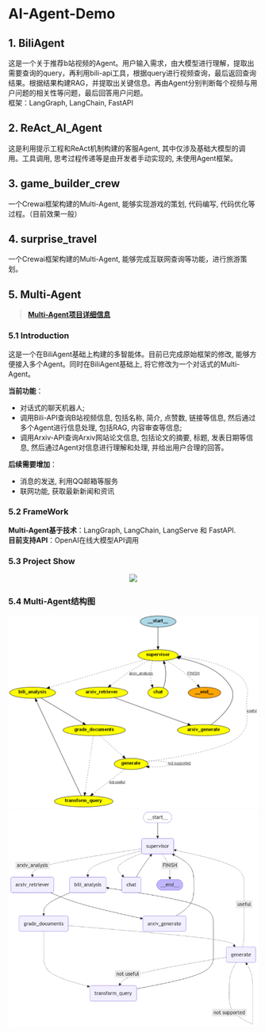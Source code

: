 # AI-Agent-Demo
## 1. BiliAgent
  这是一个关于推荐b站视频的Agent。用户输入需求，由大模型进行理解，提取出需要查询的query，再利用bili-api工具，根据query进行视频查询，最后返回查询结果。根据结果构建RAG，并提取出关键信息。再由Agent分别判断每个视频与用户问题的相关性等问题，最后回答用户问题。\
框架：LangGraph, LangChain, FastAPI

## 2. ReAct_AI_Agent
  这是利用提示工程和ReAct机制构建的客服Agent, 其中仅涉及基础大模型的调用。工具调用, 思考过程传递等是由开发者手动实现的, 未使用Agent框架。

## 3. game_builder_crew
  一个Crewai框架构建的Multi-Agent, 能够实现游戏的策划, 代码编写, 代码优化等过程。（目前效果一般）

## 4. surprise_travel
  一个Crewai框架构建的Multi-Agent, 能够完成互联网查询等功能，进行旅游策划。

## 5. Multi-Agent
> <a href="./Multi-Agent/README.md"><strong>Multi-Agent项目详细信息</strong></a>
### 5.1 Introduction
  这是一个在BiliAgent基础上构建的多智能体。目前已完成原始框架的修改, 能够方便接入多个Agent。同时在BiliAgent基础上, 将它修改为一个对话式的Multi-Agent。<br>
  
  **当前功能**：
  - 对话式的聊天机器人;
  - 调用Bili-API查询B站视频信息, 包括名称, 简介, 点赞数, 链接等信息, 然后通过多个Agent进行信息处理, 包括RAG, 内容审查等信息;
  - 调用Arxiv-API查询Arxiv网站论文信息, 包括论文的摘要, 标题, 发表日期等信息, 然后通过Agent对信息进行理解和处理, 并给出用户合理的回答。
  
  **后续需要增加**：
  - 消息的发送, 利用QQ邮箱等服务
  - 联网功能, 获取最新新闻和资讯

### 5.2 FrameWork
  **Multi-Agent基于技术**：LangGraph, LangChain, LangServe 和 FastAPI.<br>
  **目前支持API**：OpenAI在线大模型API调用

### 5.3 Project Show
<div align="center">
<img src="./Multi-Agent/assets/video.gif" width="700" >
</div>

### 5.4 Multi-Agent结构图
<div align="center">
<img src="./Multi-Agent/assets/supervisor.png" width="700" >
</div>
<div align="center">
<img src="./Multi-Agent/assets/supervisor2.png" width="700" >
</div>
